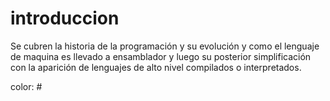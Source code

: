 # introduccion

Se cubren la historia de la programación y su evolución y como el lenguaje de maquina es llevado a ensamblador y luego su posterior simplificación con la aparición de lenguajes de alto nivel compilados o interpretados.

 color: #